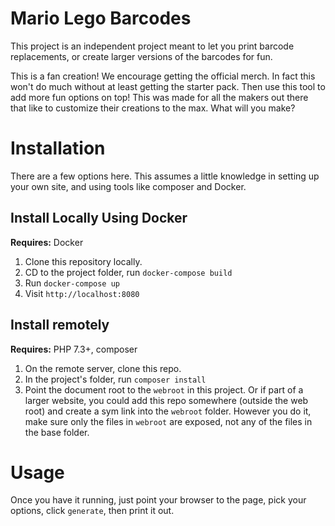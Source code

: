 # Mario Lego Barcodes

This project is an independent project meant to let you print barcode replacements, or create larger versions of the barcodes for fun.

This is a fan creation!  We encourage getting the official merch.  In fact this won't do much without at least getting the starter pack.  Then use this tool to add more fun options on top!  This was made for all the makers out there that like to customize their creations to the max.  What will you make?

# Installation

There are a few options here.  This assumes a little knowledge in setting up your own site, and using tools like composer and Docker.

## Install Locally Using Docker

**Requires:**  Docker

1.  Clone this repository locally.
1.  CD to the project folder, run `docker-compose build`
1.  Run `docker-compose up`
1.  Visit `http://localhost:8080`

## Install remotely

**Requires:** PHP 7.3+, composer

1.  On the remote server, clone this repo.
1.  In the project's folder, run `composer install`
1.  Point the document root to the `webroot` in this project.  Or if part of a larger website, you could add this repo somewhere (outside the web root) and create a sym link into the `webroot` folder.  However you do it, make sure only the files in `webroot` are exposed, not any of the files in the base folder.

# Usage

Once you have it running, just point your browser to the page, pick your options, click `generate`, then print it out.
